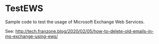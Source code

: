 # TestEWS
Sample code to test the usage of Microsoft Exchange Web Services.

See: http://tech.franzone.blog/2020/02/05/how-to-delete-old-emails-in-ms-exchange-using-ews/
